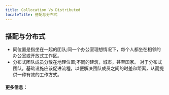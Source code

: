 ```yaml
---
title: Collocation Vs Distributed
localeTitle: 搭配与分布式
---
```

## 搭配与分布式

*   同位置是指坐在一起的团队;同一个办公室理想情况下，每个人都坐在相邻的办公室或开放式工作区。
*   分布式团队成员分散在地理位置;不同的建筑，城市，甚至国家。 对于分布式团队，基础设施应该促进流程，以便解决团队成员之间的时差和距离，从而提供一种有效的工作方式。

#### 更多信息：